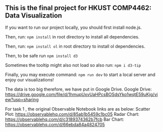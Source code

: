 This is the final project for HKUST COMP4462: Data Visualization
---
If you want to run our project locally, you should first install node.js.

Then, run:
```npm install```
in root directory to install all dependencies.

Then, run:
```npm install ol```
in root directory to install ol dependencies.

Then, to be safe run
```npm install d3```

Sometimes the tooltip might also not load so also run:
```npm i d3-tip```

Finally, you may execute command:
```npm run dev```
to start a local server and enjoy our visualizations!

The data is too big therefore, we have put in Google Drive. Google Drive: https://drive.google.com/file/d/1hmupUxvUaHPcsBOSdsYko1wqtE59uKjg/view?usp=sharing

For task 1 , the original Observable Notebook links are as below:
Scatter Plot: https://observablehq.com/d/85ab1b5459c1bc05
Radar Chart: https://observablehq.com/d/c3189374362b7fcb
Bar Chart: https://observablehq.com/d/66ebda84a4824705
